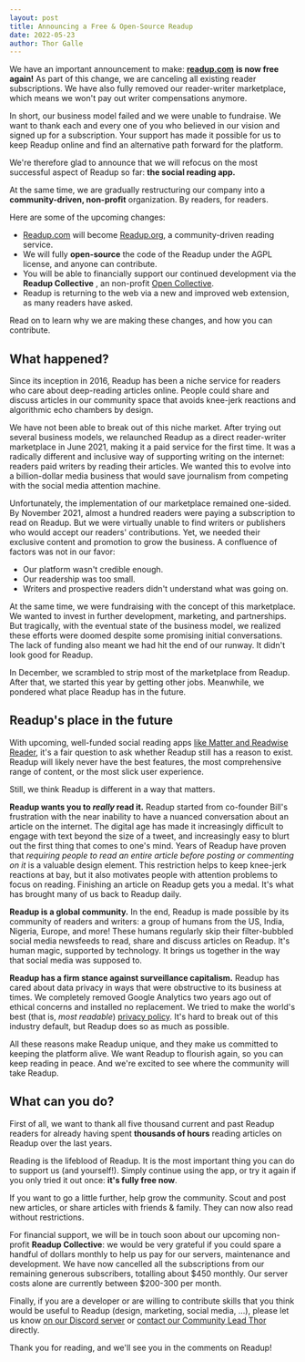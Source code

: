 ```yaml
---
layout: post
title: Announcing a Free & Open-Source Readup
date: 2022-05-23
author: Thor Galle
---
```


We have an important announcement to make: [**readup.com**](https://readup.com/) **is now free again!** As part of this change, we are canceling all existing reader subscriptions. We have also fully removed our reader-writer marketplace, which means we won't pay out writer compensations anymore.

In short, our business model failed and we were unable to fundraise. We want to thank each and every one of you who believed in our vision and signed up for a subscription. Your support has made it possible for us to keep Readup online and find an alternative path forward for the platform.

We're therefore glad to announce that we will refocus on the most successful aspect of Readup so far: **the social reading app.**

At the same time, we are gradually restructuring our company into a **community-driven, non-profit** organization. By readers, for readers.

Here are some of the upcoming changes:

- [Readup.com](http://readup.com/) will become [Readup.org](http://readup.org/), a community-driven reading service.
- We will fully **open-source** the code of the Readup under the AGPL license, and anyone can contribute.
- You will be able to financially support our continued development via the **Readup Collective** , an non-profit [Open Collective](https://opencollective.com/).
- Readup is returning to the web via a new and improved web extension, as many readers have asked.

Read on to learn why we are making these changes, and how you can contribute.

## What happened?

Since its inception in 2016, Readup has been a niche service for readers who care about deep-reading articles online. People could share and discuss articles in our community space that avoids knee-jerk reactions and algorithmic echo chambers by design.

We have not been able to break out of this niche market. After trying out several business models, we relaunched Readup as a direct reader-writer marketplace in June 2021, making it a paid service for the first time. It was a radically different and inclusive way of supporting writing on the internet: readers paid writers by reading their articles. We wanted this to evolve into a billion-dollar media business that would save journalism from competing with the social media attention machine.

Unfortunately, the implementation of our marketplace remained one-sided. By November 2021, almost a hundred readers were paying a subscription to read on Readup. But we were virtually unable to find writers or publishers who would accept our readers' contributions. Yet, we needed their exclusive content and promotion to grow the business. A confluence of factors was not in our favor:

- Our platform wasn't credible enough.
- Our readership was too small.
- Writers and prospective readers didn't understand what was going on.

At the same time, we were fundraising with the concept of this marketplace. We wanted to invest in further development, marketing, and partnerships. But tragically, with the eventual state of the business model, we realized these efforts were doomed despite some promising initial conversations. The lack of funding also meant we had hit the end of our runway. It didn't look good for Readup.

In December, we scrambled to strip most of the marketplace from Readup. After that, we started this year by getting other jobs. Meanwhile, we pondered what place Readup has in the future.

## Readup's place in the future

With upcoming, well-funded social reading apps [like Matter and Readwise Reader](https://www.protocol.com/read-later-apps), it's a fair question to ask whether Readup still has a reason to exist. Readup will likely never have the best features, the most comprehensive range of content, or the most slick user experience.

Still, we think Readup is different in a way that matters.

**Readup wants you to _really_ read it.** Readup started from co-founder Bill's frustration with the near inability to have a nuanced conversation about an article on the internet. The digital age has made it increasingly difficult to engage with text beyond the size of a tweet, and increasingly easy to blurt out the first thing that comes to one's mind. Years of Readup have proven that _requiring people to read an entire article before posting or commenting on it_ is a valuable design element. This restriction helps to keep knee-jerk reactions at bay, but it also motivates people with attention problems to focus on reading. Finishing an article on Readup gets you a medal. It's what has brought many of us back to Readup daily.

**Readup is a global community.** In the end, Readup is made possible by its community of readers and writers: a group of humans from the US, India, Nigeria, Europe, and more! These humans regularly skip their filter-bubbled social media newsfeeds to read, share and discuss articles on Readup. It's human magic, supported by technology. It brings us together in the way that social media was supposed to.

**Readup has a firm stance against surveillance capitalism.** Readup has cared about data privacy in ways that were obstructive to its business at times. We completely removed Google Analytics two years ago out of ethical concerns and installed no replacement. We tried to make the world's best (that is, _most readable_) [privacy policy](https://readup.com/privacy). It's hard to break out of this industry default, but Readup does so as much as possible.

All these reasons make Readup unique, and they make us committed to keeping the platform alive. We want Readup to flourish again, so you can keep reading in peace. And we're excited to see where the community will take Readup.

## What can you do?

First of all, we want to thank all five thousand current and past Readup readers for already having spent **thousands of hours** reading articles on Readup over the last years.

Reading is the lifeblood of Readup. It is the most important thing you can do to support us (and yourself!). Simply continue using the app, or try it again if you only tried it out once: **it's fully free now**.

If you want to go a little further, help grow the community. Scout and post new articles, or share articles with friends & family. They can now also read without restrictions.

For financial support, we will be in touch soon about our upcoming non-profit **Readup Collective**: we would be very grateful if you could spare a handful of dollars monthly to help us pay for our servers, maintenance and development. We have now cancelled all the subscriptions from our remaining generous subscribers, totalling about $450 monthly. Our server costs alone are currently between $200-300 per month.

Finally, if you are a developer or are willing to contribute skills that you think would be useful to Readup (design, marketing, social media, ...), please let us know [on our Discord server](https://discord.gg/XQZa8pHdVs) or [contact our Community Lead Thor](mailto:thorgalle+readup@gmail.com) directly.

Thank you for reading, and we'll see you in the comments on Readup!